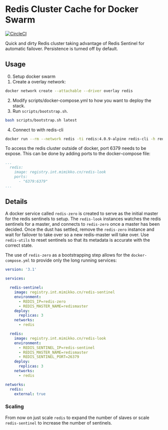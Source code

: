 # Redis Cluster Cache for Docker Swarm

[![CircleCI](https://circleci.com/gh/registry.int.mimikko.cn/redis-cluster-docker-swarm/tree/master.svg?style=svg)](https://circleci.com/gh/registry.int.mimikko.cn/redis-cluster-docker-swarm/tree/master)

Quick and dirty Redis cluster taking advantage of Redis Sentinel for automatic failover. Persistence is turned off by default.

## Usage

0. Setup docker swarm
1. Create a overlay network:

```bash
docker network create --attachable --driver overlay redis
```

2. Modify scripts/docker-compose.yml to how you want to deploy the stack.
3. Run `scripts/bootstrap.sh`.

```bash
bash scripts/bootstrap.sh latest
```

4. Connect to with redis-cli

```bash
docker run --rm --network redis -ti redis:4.0.9-alpine redis-cli -h redis
```

To access the redis cluster outside of docker, port 6379 needs to be expose. This can be done by adding ports to the docker-compose file:

```yaml
...
  redis:
    image: registry.int.mimikko.cn/redis-look
    ports:
      - "6379:6379"
...
```

## Details

A docker service called `redis-zero` is created to serve as the initial master for the redis sentinels to setup. The `redis-look` instances watches the redis sentinels for a master, and connects to `redis-zero` once a master has been decided. Once the dust has settled, remove the `redis-zero` instance and wait for failover to take over so a new redis-master will take over. Use `redis-utils` to reset sentinels so that its metadata is accurate with the correct state.

The use of `redis-zero` as a bootstrapping step allows for the `docker-compose.yml` to provide only the long running services:

```yaml
version: '3.1'

services:

  redis-sentinel:
    image: registry.int.mimikko.cn/redis-sentinel
    environment:
      - REDIS_IP=redis-zero
      - REDIS_MASTER_NAME=redismaster
    deploy:
      replicas: 3
    networks:
      - redis

  redis:
    image: registry.int.mimikko.cn/redis-look
    environment:
      - REDIS_SENTINEL_IP=redis-sentinel
      - REDIS_MASTER_NAME=redismaster
      - REDIS_SENTINEL_PORT=26379
    deploy:
      replicas: 3
    networks:
      - redis

networks:
  redis:
    external: true

```

### Scaling

From now on just scale `redis` to expand the number of slaves or scale `redis-sentinel` to increase the number of sentinels.
